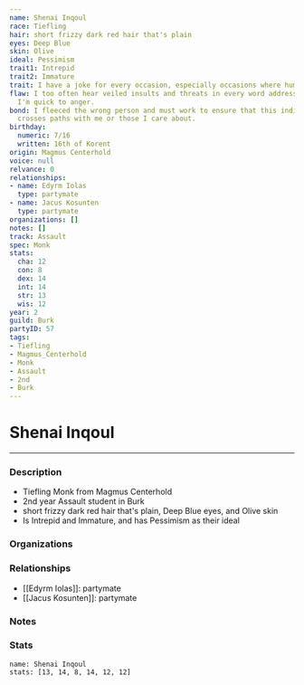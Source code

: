 ```yaml
---
name: Shenai Inqoul
race: Tiefling
hair: short frizzy dark red hair that's plain
eyes: Deep Blue
skin: Olive
ideal: Pessimism
trait1: Intrepid
trait2: Immature
trait: I have a joke for every occasion, especially occasions where humor is inappropriate.
flaw: I too often hear veiled insults and threats in every word addressed to me, and
  I'm quick to anger.
bond: I fleeced the wrong person and must work to ensure that this individual never
  crosses paths with me or those I care about.
birthday:
  numeric: 7/16
  written: 16th of Korent
origin: Magmus Centerhold
voice: null
relvance: 0
relationships:
- name: Edyrm Iolas
  type: partymate
- name: Jacus Kosunten
  type: partymate
organizations: []
notes: []
track: Assault
spec: Monk
stats:
  cha: 12
  con: 8
  dex: 14
  int: 14
  str: 13
  wis: 12
year: 2
guild: Burk
partyID: 57
tags:
- Tiefling
- Magmus_Centerhold
- Monk
- Assault
- 2nd
- Burk
---
```

# Shenai Inqoul
---
### Description
- Tiefling Monk from Magmus Centerhold
- 2nd year Assault student in Burk
- short frizzy dark red hair that's plain, Deep Blue eyes, and Olive skin
- Is Intrepid and Immature, and has Pessimism as their ideal

### Organizations

### Relationships
- [[Edyrm Iolas]]: partymate
- [[Jacus Kosunten]]: partymate

### Notes

### Stats
```statblock
name: Shenai Inqoul
stats: [13, 14, 8, 14, 12, 12]
```